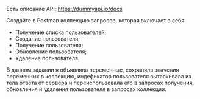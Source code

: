 Есть описание API: https://dummyapi.io/docs

Создайте в Postman коллекцию запросов, которая включает в себя:
- Получение списка пользователей;
- Создание пользователя;
- Получение пользователя;
- Обновление пользователя;
- Удаление пользователя.

В данном задании я объявляла переменные, сохраняла значения переменных в коллекцию, индефикатор пользователя вытаскивала из тела ответа от сервера и переиспользовала его в запросах получения, обновления и удаления пользователя в запросах коллекции.
